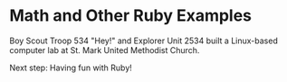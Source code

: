 Math and Other Ruby Examples
===

Boy Scout Troop 534 "Hey!" and Explorer Unit 2534 built a Linux-based
computer lab at St. Mark United Methodist Church.

Next step: Having fun with Ruby!


